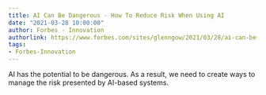 ```yaml
---
title: AI Can Be Dangerous - How To Reduce Risk When Using AI
date: "2021-03-28 10:00:00"
author: Forbes - Innovation
authorlink: https://www.forbes.com/sites/glenngow/2021/03/28/ai-can-be-dangeroushow-to-reduce-risk-when-using-ai/
tags:
- Forbes-Innovation
---
```

AI has the potential to be dangerous. As a result, we need to create ways to manage the risk presented by AI-based systems.